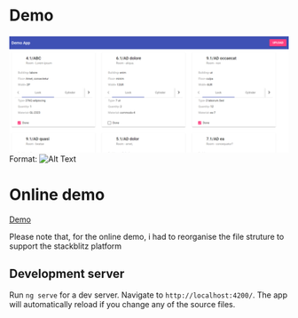 # Demo
![GitHub Logo](/src/assets/demo.png)
Format: ![Alt Text](url)

# Online demo
[Demo](https://stackblitz.com/edit/angular-ivy-3combq?file=src%2Fapp%2Fapp.module.ts)

Please note that, for the online demo, i had to reorganise the file struture to support the stackblitz platform

## Development server

Run `ng serve` for a dev server. Navigate to `http://localhost:4200/`. The app will automatically reload if you change any of the source files.

